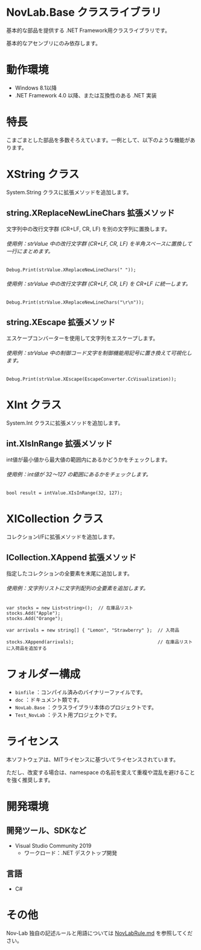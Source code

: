 ﻿# NovLab.Base クラスライブラリ

基本的な部品を提供する .NET Framework用クラスライブラリです。

基本的なアセンブリにのみ依存します。


# 動作環境

- Windows 8.1以降
- .NET Framework 4.0 以降、または互換性のある .NET 実装


# 特長

こまごまとした部品を多数そろえています。一例として、以下のような機能があります。


# XString クラス

System.String クラスに拡張メソッドを追加します。

## string.XReplaceNewLineChars 拡張メソッド
文字列中の改行文字群 (CR+LF, CR, LF) を別の文字列に置換します。

###### 使用例：strValue 中の改行文字群 (CR+LF, CR, LF) を半角スペースに置換して一行にまとめます。
```
Debug.Print(strValue.XReplaceNewLineChars(" "));
```

###### 使用例：strValue 中の改行文字群 (CR+LF, CR, LF) を CR+LF に統一します。
```
Debug.Print(strValue.XReplaceNewLineChars("\r\n"));
```

## string.XEscape 拡張メソッド
エスケープコンバーターを使用して文字列をエスケープします。

###### 使用例：strValue 中の制御コード文字を制御機能用記号に置き換えて可視化します。
```
Debug.Print(strValue.XEscape(EscapeConverter.CcVisualization));
```


# XInt クラス

System.Int クラスに拡張メソッドを追加します。

## int.XIsInRange 拡張メソッド
int値が最小値から最大値の範囲内にあるかどうかをチェックします。

###### 使用例：int値が 32～127 の範囲にあるかをチェックします。
```
bool result = intValue.XIsInRange(32, 127);
```


# XICollection クラス

コレクションI/Fに拡張メソッドを追加します。

## ICollection.XAppend 拡張メソッド
指定したコレクションの全要素を末尾に追加します。

###### 使用例：文字列リストに文字列配列の全要素を追加します。
```
var stocks = new List<string>();  // 在庫品リスト
stocks.Add("Apple");
stocks.Add("Orange");

var arrivals = new string[] { "Lemon", "Strawberry" };  // 入荷品

stocks.XAppend(arrivals);                               // 在庫品リストに入荷品を追加する
```


# フォルダー構成

- `binfile` ：コンパイル済みのバイナリーファイルです。
- `doc` ：ドキュメント類です。
- `NovLab.Base` ：クラスライブラリ本体のプロジェクトです。
- `Test_NovLab` ：テスト用プロジェクトです。


# ライセンス

本ソフトウェアは、MITライセンスに基づいてライセンスされています。

ただし、改変する場合は、namespace の名前を変えて重複や混乱を避けることを強く推奨します。


# 開発環境

## 開発ツール、SDKなど
- Visual Studio Community 2019
  - ワークロード：.NET デスクトップ開発

## 言語
- C#


# その他

Nov-Lab 独自の記述ルールと用語については [NovLabRule.md](https://github.com/Nov-Lab/Nov-Lab/blob/main/NovLabRule.md) を参照してください。
